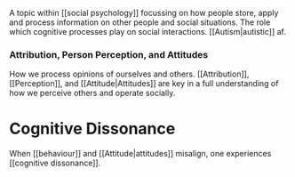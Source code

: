 A topic within [[social psychology]] focussing on how people store, apply and process information on other people and social situations. The role which cognitive processes play on social interactions. [[Autism|autistic]] af.
### Attribution, Person Perception, and Attitudes
How we process opinions of ourselves and others. [[Attribution]], [[Perception]], and [[Attitude|Attitudes]] are key in a full understanding of how we perceive others and operate socially.
# Cognitive Dissonance
When [[behaviour]] and [[Attitude|attitudes]] misalign, one experiences [[cognitive dissonance]]. 
